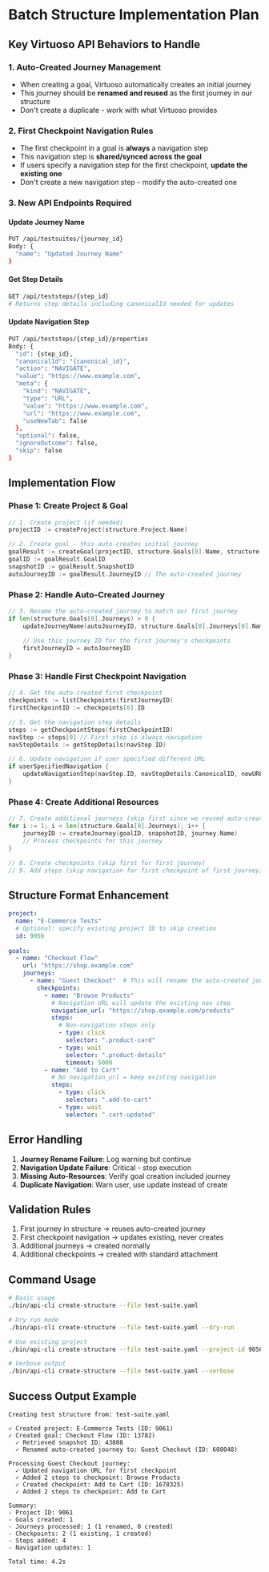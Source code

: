 # Batch Structure Implementation Plan

## Key Virtuoso API Behaviors to Handle

### 1. Auto-Created Journey Management
- When creating a goal, Virtuoso automatically creates an initial journey
- This journey should be **renamed and reused** as the first journey in our structure
- Don't create a duplicate - work with what Virtuoso provides

### 2. First Checkpoint Navigation Rules
- The first checkpoint in a goal is **always** a navigation step
- This navigation step is **shared/synced across the goal**
- If users specify a navigation step for the first checkpoint, **update the existing one**
- Don't create a new navigation step - modify the auto-created one

### 3. New API Endpoints Required

#### Update Journey Name
```bash
PUT /api/testsuites/{journey_id}
Body: {
  "name": "Updated Journey Name"
}
```

#### Get Step Details
```bash
GET /api/teststeps/{step_id}
# Returns step details including canonicalId needed for updates
```

#### Update Navigation Step
```bash
PUT /api/teststeps/{step_id}/properties
Body: {
  "id": {step_id},
  "canonicalId": "{canonical_id}",
  "action": "NAVIGATE",
  "value": "https://www.example.com",
  "meta": {
    "kind": "NAVIGATE",
    "type": "URL",
    "value": "https://www.example.com",
    "url": "https://www.example.com",
    "useNewTab": false
  },
  "optional": false,
  "ignoreOutcome": false,
  "skip": false
}
```

## Implementation Flow

### Phase 1: Create Project & Goal
```go
// 1. Create project (if needed)
projectID := createProject(structure.Project.Name)

// 2. Create goal - this auto-creates initial journey
goalResult := createGoal(projectID, structure.Goals[0].Name, structure.Goals[0].URL)
goalID := goalResult.GoalID
snapshotID := goalResult.SnapshotID
autoJourneyID := goalResult.JourneyID // The auto-created journey
```

### Phase 2: Handle Auto-Created Journey
```go
// 3. Rename the auto-created journey to match our first journey
if len(structure.Goals[0].Journeys) > 0 {
    updateJourneyName(autoJourneyID, structure.Goals[0].Journeys[0].Name)
    
    // Use this journey ID for the first journey's checkpoints
    firstJourneyID = autoJourneyID
}
```

### Phase 3: Handle First Checkpoint Navigation
```go
// 4. Get the auto-created first checkpoint
checkpoints := listCheckpoints(firstJourneyID)
firstCheckpointID := checkpoints[0].ID

// 5. Get the navigation step details
steps := getCheckpointSteps(firstCheckpointID)
navStep := steps[0] // First step is always navigation
navStepDetails := getStepDetails(navStep.ID)

// 6. Update navigation if user specified different URL
if userSpecifiedNavigation {
    updateNavigationStep(navStep.ID, navStepDetails.CanonicalID, newURL)
}
```

### Phase 4: Create Additional Resources
```go
// 7. Create additional journeys (skip first since we reused auto-created)
for i := 1; i < len(structure.Goals[0].Journeys); i++ {
    journeyID := createJourney(goalID, snapshotID, journey.Name)
    // Process checkpoints for this journey
}

// 8. Create checkpoints (skip first for first journey)
// 9. Add steps (skip navigation for first checkpoint of first journey)
```

## Structure Format Enhancement

```yaml
project:
  name: "E-Commerce Tests"
  # Optional: specify existing project ID to skip creation
  id: 9056
  
goals:
  - name: "Checkout Flow"
    url: "https://shop.example.com"
    journeys:
      - name: "Guest Checkout"  # This will rename the auto-created journey
        checkpoints:
          - name: "Browse Products"
            # Navigation URL will update the existing nav step
            navigation_url: "https://shop.example.com/products"
            steps:
              # Non-navigation steps only
              - type: click
                selector: ".product-card"
              - type: wait
                selector: ".product-details"
                timeout: 5000
          - name: "Add to Cart"
            # No navigation_url = keep existing navigation
            steps:
              - type: click
                selector: ".add-to-cart"
              - type: wait
                selector: ".cart-updated"
```

## Error Handling

1. **Journey Rename Failure**: Log warning but continue
2. **Navigation Update Failure**: Critical - stop execution
3. **Missing Auto-Resources**: Verify goal creation included journey
4. **Duplicate Navigation**: Warn user, use update instead of create

## Validation Rules

1. First journey in structure → reuses auto-created journey
2. First checkpoint navigation → updates existing, never creates
3. Additional journeys → created normally
4. Additional checkpoints → created with standard attachment

## Command Usage

```bash
# Basic usage
./bin/api-cli create-structure --file test-suite.yaml

# Dry run mode
./bin/api-cli create-structure --file test-suite.yaml --dry-run

# Use existing project
./bin/api-cli create-structure --file test-suite.yaml --project-id 9056

# Verbose output
./bin/api-cli create-structure --file test-suite.yaml --verbose
```

## Success Output Example

```
Creating test structure from: test-suite.yaml

✓ Created project: E-Commerce Tests (ID: 9061)
✓ Created goal: Checkout Flow (ID: 13782)
  ✓ Retrieved snapshot ID: 43808
  ✓ Renamed auto-created journey to: Guest Checkout (ID: 608048)
  
Processing Guest Checkout journey:
  ✓ Updated navigation URL for first checkpoint
  ✓ Added 2 steps to checkpoint: Browse Products
  ✓ Created checkpoint: Add to Cart (ID: 1678325)
  ✓ Added 2 steps to checkpoint: Add to Cart

Summary:
- Project ID: 9061
- Goals created: 1
- Journeys processed: 1 (1 renamed, 0 created)
- Checkpoints: 2 (1 existing, 1 created)
- Steps added: 4
- Navigation updates: 1

Total time: 4.2s
```
